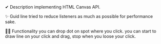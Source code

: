 ✔ Description
implementing HTML Canvas API.

✨ Guid line
tried to reduce listeners as much as possible for performance sake.

🐱‍🏍 Functionality
you can drop dot on spot where you click.
you can start to draw line on your click and drag, stop when you loose your click.

